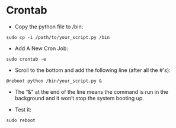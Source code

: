 # Crontab



- Copy the python file to /bin:
    
    
`
    sudo cp -i /path/to/your_script.py /bin
`


 - Add A New Cron Job:
 
    
`
    sudo crontab -e
`


 - Scroll to the bottom and add the following line (after all the #'s):


`
    @reboot python /bin/your_script.py &
`


 - The “&” at the end of the line means the command is run in the background and it won’t stop the system booting up.


 - Test it:


`
    sudo reboot
`
